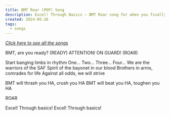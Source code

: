 ```yaml
---
title: BMT Roar (POP) Song
description: Excel! Through Basics – BMT Roar song for when you finally go for POP
created: 2024-05-26
tags:
  - songs
---
```


[*Click here to see all the songs*](/songs)

BMT, are you ready?
(READY)
ATTENTION!
ON GUARD!
(ROAR)

Start banging limbs in rhythm
One… Two… Three… Four…
We are the warriors of the SAF
Spirit of the bayonet in our blood
Brothers in arms, comrades for life
Against all odds, we will strive

BMT will thrash you HA, crush you HA
BMT will beat you HA, toughen you HA

ROAR

Excel! Through basics!
Excel! Through basics!

